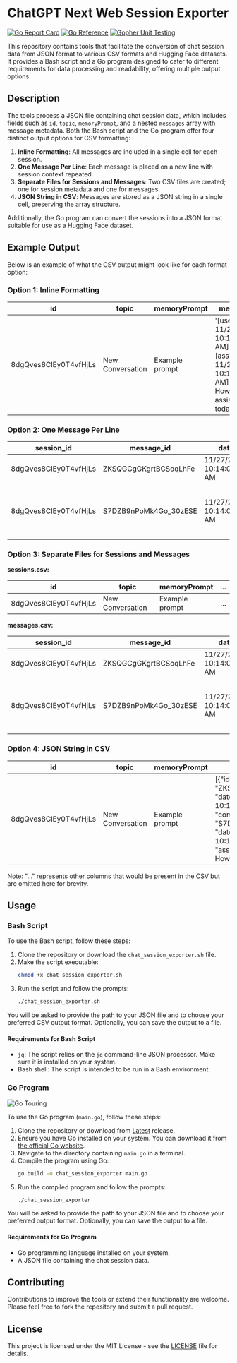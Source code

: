 # ChatGPT Next Web Session Exporter
[![Go Report Card](https://goreportcard.com/badge/github.com/H0llyW00dzZ/ChatGPT-Next-Web-Session-Exporter)](https://goreportcard.com/report/github.com/H0llyW00dzZ/ChatGPT-Next-Web-Session-Exporter)
[![Go Reference](https://pkg.go.dev/badge/github.com/H0llyW00dzZ/ChatGPT-Next-Web-Session-Exporter.svg)](https://pkg.go.dev/github.com/H0llyW00dzZ/ChatGPT-Next-Web-Session-Exporter)
[![Gopher Unit Testing](https://github.com/H0llyW00dzZ/ChatGPT-Next-Web-Session-Exporter/actions/workflows/GopherCI.yml/badge.svg)](https://github.com/H0llyW00dzZ/ChatGPT-Next-Web-Session-Exporter/actions/workflows/GopherCI.yml)

This repository contains tools that facilitate the conversion of chat session data from JSON format to various CSV formats and Hugging Face datasets. It provides a Bash script and a Go program designed to cater to different requirements for data processing and readability, offering multiple output options.

## Description

The tools process a JSON file containing chat session data, which includes fields such as `id`, `topic`, `memoryPrompt`, and a nested `messages` array with message metadata. Both the Bash script and the Go program offer four distinct output options for CSV formatting:

1. **Inline Formatting**: All messages are included in a single cell for each session.
2. **One Message Per Line**: Each message is placed on a new line with session context repeated.
3. **Separate Files for Sessions and Messages**: Two CSV files are created; one for session metadata and one for messages.
4. **JSON String in CSV**: Messages are stored as a JSON string in a single cell, preserving the array structure.

Additionally, the Go program can convert the sessions into a JSON format suitable for use as a Hugging Face dataset.

## Example Output

Below is an example of what the CSV output might look like for each format option:

### Option 1: Inline Formatting

| id                  | topic           | memoryPrompt | messages                                                                                                        |
|---------------------|-----------------|--------------|-----------------------------------------------------------------------------------------------------------------|
| 8dgQves8ClEy0T4vfHjLs | New Conversation | Example prompt | '[user, 11/27/2023, 10:14:00 AM] "hello"; [assistant, 11/27/2023, 10:14:00 AM] "Hello! How can I assist you today?"' |

### Option 2: One Message Per Line

| session_id           | message_id | date                 | role      | content                            | memoryPrompt   |
|----------------------|------------|----------------------|-----------|------------------------------------|----------------|
| 8dgQves8ClEy0T4vfHjLs | ZKSQGCgGKgrtBCSoqLhFe | 11/27/2023, 10:14:00 AM | user      | hello                              | Example prompt |
| 8dgQves8ClEy0T4vfHjLs | S7DZB9nPoMk4Go_30zESE | 11/27/2023, 10:14:00 AM | assistant | Hello! How can I assist you today? | Example prompt |

### Option 3: Separate Files for Sessions and Messages

**sessions.csv:**

| id                  | topic           | memoryPrompt   | ... |
|---------------------|-----------------|----------------|-----|
| 8dgQves8ClEy0T4vfHjLs | New Conversation | Example prompt | ... |

**messages.csv:**

| session_id           | message_id | date                 | role      | content                            | memoryPrompt   |
|----------------------|------------|----------------------|-----------|------------------------------------|----------------|
| 8dgQves8ClEy0T4vfHjLs | ZKSQGCgGKgrtBCSoqLhFe | 11/27/2023, 10:14:00 AM | user      | hello                              | Example prompt |
| 8dgQves8ClEy0T4vfHjLs | S7DZB9nPoMk4Go_30zESE | 11/27/2023, 10:14:00 AM | assistant | Hello! How can I assist you today? | Example prompt |

### Option 4: JSON String in CSV

| id                  | topic           | memoryPrompt   | messages                                                                                                                                          |
|---------------------|-----------------|----------------|---------------------------------------------------------------------------------------------------------------------------------------------------|
| 8dgQves8ClEy0T4vfHjLs | New Conversation | Example prompt | [{"id": "ZKSQGCgGKgrtBCSoqLhFe", "date": "11/27/2023, 10:14:00 AM", "role": "user", "content": "hello"}, {"id": "S7DZB9nPoMk4Go_30zESE", "date": "11/27/2023, 10:14:00 AM", "role": "assistant", "content": "Hello! How can I assist you today?"}] |

Note: "..." represents other columns that would be present in the CSV but are omitted here for brevity.

## Usage

### Bash Script

To use the Bash script, follow these steps:

1. Clone the repository or download the `chat_session_exporter.sh` file.
2. Make the script executable:
   ```bash
   chmod +x chat_session_exporter.sh
   ```
3. Run the script and follow the prompts:
   ```bash
   ./chat_session_exporter.sh
   ```

You will be asked to provide the path to your JSON file and to choose your preferred CSV output format. Optionally, you can save the output to a file.

#### Requirements for Bash Script

- `jq`: The script relies on the `jq` command-line JSON processor. Make sure it is installed on your system.
- Bash shell: The script is intended to be run in a Bash environment.

### Go Program

![Go Touring](https://i.imgur.com/weFCodK.png)

To use the Go program (`main.go`), follow these steps:

1. Clone the repository or download from [Latest](https://github.com/H0llyW00dzZ/ChatGPT-Next-Web-Session-Exporter/releases) release.
2. Ensure you have Go installed on your system. You can download it from [the official Go website](https://go.dev/dl/).
3. Navigate to the directory containing `main.go` in a terminal.
4. Compile the program using Go:
   ```bash
   go build -o chat_session_exporter main.go
   ```
5. Run the compiled program and follow the prompts:
   ```bash
   ./chat_session_exporter
   ```

You will be asked to provide the path to your JSON file and to choose your preferred output format. Optionally, you can save the output to a file.

#### Requirements for Go Program

- Go programming language installed on your system.
- A JSON file containing the chat session data.

## Contributing

Contributions to improve the tools or extend their functionality are welcome. Please feel free to fork the repository and submit a pull request.

## License

This project is licensed under the MIT License - see the [LICENSE](LICENSE) file for details.
